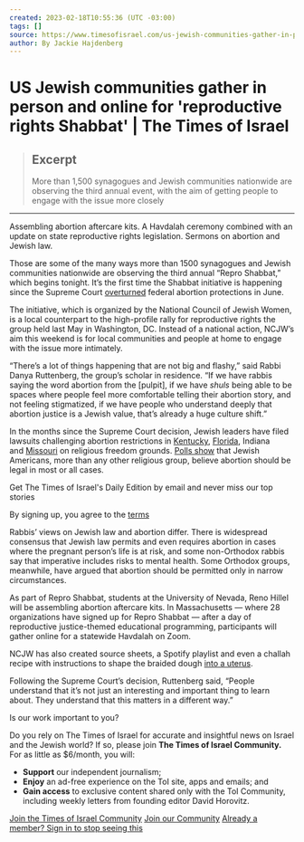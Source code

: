 ```yaml
---
created: 2023-02-18T10:55:36 (UTC -03:00)
tags: []
source: https://www.timesofisrael.com/us-jewish-communities-gather-in-person-and-online-for-reproductive-rights-shabbat/
author: By Jackie Hajdenberg
---
```


# US Jewish communities gather in person and online for 'reproductive rights Shabbat' | The Times of Israel

> ## Excerpt
> More than 1,500 synagogues and Jewish communities nationwide are observing the third annual event, with the aim of getting people to engage with the issue more closely

---
Assembling abortion aftercare kits. A Havdalah ceremony combined with an update on state reproductive rights legislation. Sermons on abortion and Jewish law.

Those are some of the many ways more than 1500 synagogues and Jewish communities nationwide are observing the third annual “Repro Shabbat,” which begins tonight. It’s the first time the Shabbat initiative is happening since the Supreme Court [overturned](https://www.jta.org/2022/06/24/united-states/after-shabbat-we-will-act-american-jews-gear-up-for-wave-of-post-roe-activism) federal abortion protections in June.

The initiative, which is organized by the National Council of Jewish Women, is a local counterpart to the high-profile rally for reproductive rights the group held last May in Washington, DC. Instead of a national action, NCJW’s aim this weekend is for local communities and people at home to engage with the issue more intimately.

“There’s a lot of things happening that are not big and flashy,” said Rabbi Danya Ruttenberg, the group’s scholar in residence. “If we have rabbis saying the word abortion from the \[pulpit\], if we have *shuls* being able to be spaces where people feel more comfortable telling their abortion story, and not feeling stigmatized, if we have people who understand deeply that abortion justice is a Jewish value, that’s already a huge culture shift.”

In the months since the Supreme Court decision, Jewish leaders have filed lawsuits challenging abortion restrictions in [Kentucky](https://www.jta.org/2022/10/06/united-states/3-jewish-women-sue-to-block-kentuckys-abortion-restrictions-on-religious-grounds), [Florida](https://www.jta.org/2022/06/14/united-states/florida-synagogue-challenges-new-state-abortion-limits-with-religious-freedom-lawsuit), Indiana and [Missouri](https://www.jta.org/2023/01/20/united-states/5-rabbis-sue-state-of-missouri-over-abortion-bans-on-religious-freedom-grounds) on religious freedom grounds. [Polls show](https://www.jta.org/2022/05/03/religion/what-do-jews-say-about-abortion) that Jewish Americans, more than any other religious group, believe abortion should be legal in most or all cases.

Get The Times of Israel's Daily Edition by email and never miss our top stories

By signing up, you agree to the [terms](https://www.timesofisrael.com/terms)

Rabbis’ views on Jewish law and abortion differ. There is widespread consensus that Jewish law permits and even requires abortion in cases where the pregnant person’s life is at risk, and some non-Orthodox rabbis say that imperative includes risks to mental health. Some Orthodox groups, meanwhile, have argued that abortion should be permitted only in narrow circumstances.

As part of Repro Shabbat, students at the University of Nevada, Reno Hillel will be assembling abortion aftercare kits. In Massachusetts — where 28 organizations have signed up for Repro Shabbat — after a day of reproductive justice-themed educational programming, participants will gather online for a statewide Havdalah on Zoom.

NCJW has also created source sheets, a Spotify playlist and even a challah recipe with instructions to shape the braided dough [into a uterus](https://twitter.com/TheRaDR/status/1624592250654130176?s=20).

Following the Supreme Court’s decision, Ruttenberg said, “People understand that it’s not just an interesting and important thing to learn about. They understand that this matters in a different way.”

Is our work important to you?

Do you rely on The Times of Israel for accurate and insightful news on Israel and the Jewish world? If so, please join **The Times of Israel Community.** For as little as $6/month, you will:

-   **Support** our independent journalism;
-   **Enjoy** an ad-free experience on the ToI site, apps and emails; and
-   **Gain access** to exclusive content shared only with the ToI Community, including weekly letters from founding editor David Horovitz.

[Join the Times of Israel Community](https://crm.timesofisrael.com/sign-up?utm_campaign=important&utm_source=website&utm_medium=article_end) [Join our Community](https://crm.timesofisrael.com/sign-up?utm_campaign=important&utm_source=website&utm_medium=article_end) [Already a member? Sign in to stop seeing this](https://crm.timesofisrael.com/sign-in)
